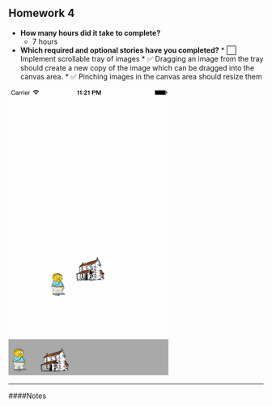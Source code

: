Homework 4
---


* **How many hours did it take to complete?**
  * 7 hours
* **Which required and optional stories have you completed?**
      * :white_large_square: Implement scrollable tray of images
      * :white_check_mark: Dragging an image from the tray should create a new copy of the image which can be dragged into the canvas area.
      * :white_check_mark: Pinching images in the canvas area should resize them


![ScreenShot](https://raw.githubusercontent.com/jasonchua/Canvas/master/Canvas.gif)

---

####Notes
